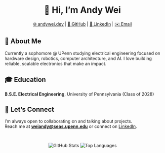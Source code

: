 <h1 align="center">👋 Hi, I’m Andy Wei</h1>

<p align="center">
  <a href="https://www.andywei.dev" target="_blank">🌐 andywei.dev</a> |
  <a href="https://github.com/awei2099" target="_blank">📂 GitHub</a> |
  <a href="https://linkedin.com/in/andy-wei-" target="_blank">💼 LinkedIn</a> |
  <a href="mailto:weiandy@seas.upenn.edu">✉️ Email</a>
</p>

## 🚀 About Me
Currently a sophomore @ UPenn studying electrical engineering focused on hardware design, robotics, computer architecture, and AI. I love building reliable, scalable electronics that make an impact. 

## 🎓 Education
**B.S.E. Electrical Engineering**, University of Pennsylvania (Class of 2028)

## 🤝 Let’s Connect
I’m always open to collaborating on and talking about projects.  
Reach me at **weiandy@seas.upenn.edu** or connect on [LinkedIn](https://linkedin.com/in/awei2099).

<br>
<p align="center">
  <img src="https://github-readme-stats.vercel.app/api?username=awei2099&show_icons=true&theme=radical&count_private=true" alt="GitHub Stats">
  <img src="https://github-readme-stats.vercel.app/api/top-langs/?username=awei2099&layout=compact&theme=radical" alt="Top Languages">
</p>
<br>
